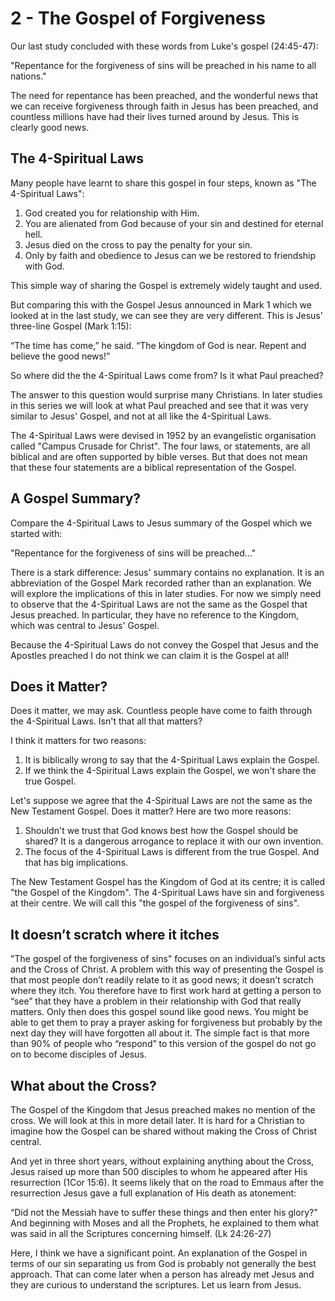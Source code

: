 # 2 - The Gospel of Forgiveness

Our last study concluded with these words from Luke's gospel (24:45-47):

"Repentance for the forgiveness of sins will be preached in his name to all nations."

The need for repentance has been preached, and the wonderful news that we can receive forgiveness through faith in Jesus has been preached, and countless millions have had their lives turned around by Jesus. This is clearly good news.

## The 4-Spiritual Laws

Many people have learnt to share this gospel in four steps, known as "The 4-Spiritual Laws":

1.  God created you for relationship with Him.
2.  You are alienated from God because of your sin and destined for eternal hell.
3.  Jesus died on the cross to pay the penalty for your sin.
4.  Only by faith and obedience to Jesus can we be restored to friendship with God.

This simple way of sharing the Gospel is extremely widely taught and used.

But comparing this with the Gospel Jesus announced in Mark 1 which we looked at in the last study, we can see they are very different. This is Jesus' three-line Gospel (Mark 1:15):

“The time has come,” he said. “The kingdom of God is near. Repent and believe the good news!”

So where did the the 4-Spiritual Laws come from? Is it what Paul preached?

The answer to this question would surprise many Christians. In later studies in this series we will look at what Paul preached and see that it was very similar to Jesus' Gospel, and not at all like the 4-Spiritual Laws.

The 4-Spiritual Laws were devised in 1952 by an evangelistic organisation called "Campus Crusade for Christ". The four laws, or statements, are all biblical and are often supported by bible verses. But that does not mean that these four statements are a biblical representation of the Gospel.

## A Gospel Summary?

Compare the 4-Spiritual Laws to Jesus summary of the Gospel which we started with:

"Repentance for the forgiveness of sins will be preached..."

There is a stark difference: Jesus' summary contains no explanation. It is an abbreviation of the Gospel Mark recorded rather than an explanation. We will explore the implications of this in later studies. For now we simply need to observe that the 4-Spiritual Laws are not the same as the Gospel that Jesus preached. In particular, they have no reference to the Kingdom, which was central to Jesus' Gospel.

Because the 4-Spiritual Laws do not convey the Gospel that Jesus and the Apostles preached I do not think we can claim it is the Gospel at all!

## Does it Matter?

Does it matter, we may ask. Countless people have come to faith through the 4-Spiritual Laws. Isn't that all that matters?

I think it matters for two reasons:

1.  It is biblically wrong to say that the 4-Spiritual Laws explain the Gospel.
2.  If we think the 4-Spiritual Laws explain the Gospel, we won't share the true Gospel.

Let's suppose we agree that the 4-Spiritual Laws are not the same as the New Testament Gospel. Does it matter? Here are two more reasons:

1.  Shouldn't we trust that God knows best how the Gospel should be shared? It is a dangerous arrogance to replace it with our own invention.
2.  The focus of the 4-Spiritual Laws is different from the true Gospel. And that has big implications.

The New Testament Gospel has the Kingdom of God at its centre; it is called "the Gospel of the Kingdom". The 4-Spiritual Laws have sin and forgiveness at their centre. We will call this "the gospel of the forgiveness of sins".

## It doesn’t scratch where it itches

"The gospel of the forgiveness of sins" focuses on an individual’s sinful acts and the Cross of Christ. A problem with this way of presenting the Gospel is that most people don’t readily relate to it as good news; it doesn’t scratch where they itch. You therefore have to first work hard at getting a person to “see” that they have a problem in their relationship with God that really matters. Only then does this gospel sound like good news. You might be able to get them to pray a prayer asking for forgiveness but probably by the next day they will have forgotten all about it. The simple fact is that more than 90% of people who “respond” to this version of the gospel do not go on to become disciples of Jesus.

## What about the Cross?

The Gospel of the Kingdom that Jesus preached makes no mention of the cross. We will look at this in more detail later. It is hard for a Christian to imagine how the Gospel can be shared without making the Cross of Christ central.

And yet in three short years, without explaining anything about the Cross, Jesus raised up more than 500 disciples to whom he appeared after His resurrection (1Cor 15:6). It seems likely that on the road to Emmaus after the resurrection Jesus gave a full explanation of His death as atonement:

“Did not the Messiah have to suffer these things and then enter his glory?” And beginning with Moses and all the Prophets, he explained to them what was said in all the Scriptures concerning himself. (Lk 24:26-27)

Here, I think we have a significant point. An explanation of the Gospel in terms of our sin separating us from God is probably not generally the best approach. That can come later when a person has already met Jesus and they are curious to understand the scriptures. Let us learn from Jesus.
